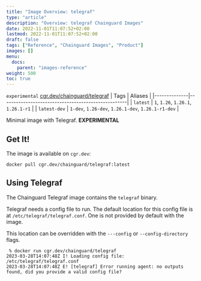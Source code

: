 ```yaml
---
title: "Image Overview: telegraf"
type: "article"
description: "Overview: telegraf Chainguard Images"
date: 2022-11-01T11:07:52+02:00
lastmod: 2022-11-01T11:07:52+02:00
draft: false
tags: ["Reference", "Chainguard Images", "Product"]
images: []
menu:
  docs:
    parent: "images-reference"
weight: 500
toc: true
---
```


`experimental` [cgr.dev/chainguard/telegraf](https://github.com/chainguard-images/images/tree/main/images/telegraf)
| Tags         | Aliases                                            |
|--------------|----------------------------------------------------|
| `latest`     | `1`, `1.26`, `1.26.1`, `1.26.1-r1`                 |
| `latest-dev` | `1-dev`, `1.26-dev`, `1.26.1-dev`, `1.26.1-r1-dev` |



Minimal image with Telegraf. **EXPERIMENTAL**

## Get It!

The image is available on `cgr.dev`:

```
docker pull cgr.dev/chainguard/telegraf:latest
```

## Using Telegraf

The Chainguard Telegraf image contains the `telegraf` binary.

Telegraf needs a config file to run.
The default location for this config file is at `/etc/telegraf/telegraf.conf`.
One is not provided by default with the image.

This location can be overridden with the `---config` or `--config-directory` flags.

```shell
 % docker run cgr.dev/chainguard/telegraf
2023-03-28T14:07:48Z I! Loading config file: /etc/telegraf/telegraf.conf
2023-03-28T14:07:48Z E! [telegraf] Error running agent: no outputs found, did you provide a valid config file?
```

